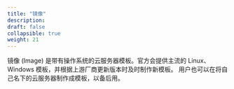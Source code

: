 ```yaml
---
title: "镜像"
description: 
draft: false
collapsible: true
weight: 21
---
```



镜像 (Image) 是带有操作系统的云服务器模板。官方会提供主流的 Linux、Windows 模板，并根据上游厂商更新版本时及时制作新模板。 用户也可以在将自己名下的云服务器制作成模板，以备后用。
